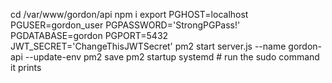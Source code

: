 cd /var/www/gordon/api
npm i
export PGHOST=localhost PGUSER=gordon_user PGPASSWORD='StrongPGPass!' PGDATABASE=gordon PGPORT=5432 JWT_SECRET='ChangeThisJWTSecret'
pm2 start server.js --name gordon-api --update-env
pm2 save
pm2 startup systemd   # run the sudo command it prints
